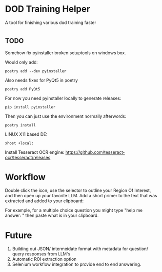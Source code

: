 # DOD Training Helper

A tool for finishing various dod training faster

#


## TODO

Somehow fix pyinstaller broken setuptools on windows box.

Would only add:
```
poetry add --dev pyinstaller
```

Also needs fixes for PyQt5 in poetry
```
poetry add PyQt5
```



For now you need pyinstaller locally to generate releases:
```
pip install pyinstaller
```

Then you can just use the environment normally afterwords:
```
poetry install
```

LINUX X11 based DE:
```
xhost +local:
```

Install Tesseract OCR engine:
https://github.com/tesseract-ocr/tesseract/releases


# Workflow

Double click the icon, use the selector to outline your Region Of Interest, and then open up 
your favorite LLM. Add a short primer to the text that was extracted and added to your clipboard:

For example, for a multiple choice question you might type "help me answer: " then paste what is in your clipboard. 

# Future
1. Building out JSON/ intermeidate format with metadata for question/ query responses from LLM's
2. Automatic ROI extraction option
3. Selenium workflow integration to provide end to end answering.